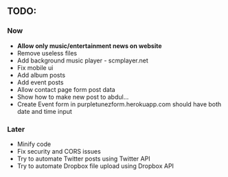 ## TODO: ##
### Now
- <b> Allow only music/entertainment news on website </b>
- Remove useless files
- Add background music player - scmplayer.net
- Fix mobile ui
- Add album posts
- Add event posts
- Allow contact page form post data
- Show how to make new post to abdul...
- Create Event form in purpletunezform.herokuapp.com should have both date and time input

### Later
- Minify code
- Fix security and CORS issues
- Try to automate Twitter posts using Twitter API
- Try to automate Dropbox file upload using Dropbox API
